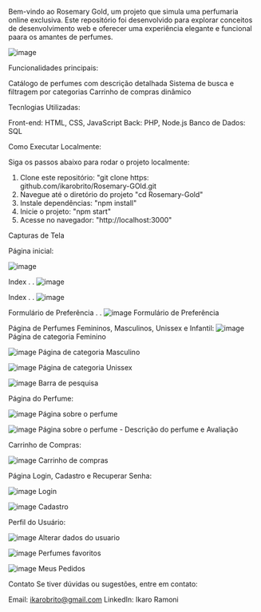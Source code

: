 Bem-vindo ao Rosemary Gold, um projeto que simula uma perfumaria online exclusiva. Este repositório foi desenvolvido para explorar conceitos de desenvolvimento web e oferecer uma experiência elegante e funcional paara os amantes de perfumes.

![image](https://github.com/user-attachments/assets/437a016c-2695-4db8-b1f9-ab3870d511b6)

Funcionalidades principais:

Catálogo de perfumes com descrição detalhada 
Sistema de busca e filtragem por categorias 
Carrinho de compras dinâmico


Tecnlogias Utilizadas:

Front-end: HTML, CSS, JavaScript
Back: PHP, Node.js
Banco de Dados: SQL


Como Executar Localmente:

Siga os passos abaixo para rodar o projeto localmente:
1. Clone este repositório:
   "git clone https: github.com/ikarobrito/Rosemary-GOld.git
2. Navegue até o diretório do projeto
   "cd Rosemary-Gold"
3. Instale dependências:
   "npm install"
4. Inicie o projeto:
   "npm start"
5. Acesse no navegador: "http://localhost:3000"


Capturas de Tela

Página inicial:

![image](https://github.com/user-attachments/assets/221c0faa-5c7e-4f96-a055-c4e024833bf8)

Index
.
.
![image](https://github.com/user-attachments/assets/b44a31c7-eb5e-4790-8acf-f43ef1f8c85b)

Index
.
.
![image](https://github.com/user-attachments/assets/3ba27af5-52a0-4fac-9a5f-322646cb8f87)

Formulário de Preferência
.
.
![image](https://github.com/user-attachments/assets/a5fb4473-8260-4052-bc51-d1824bc47bc6)
Formulário de Preferência

Página de Perfumes Femininos, Masculinos, Unissex e Infantil:
![image](https://github.com/user-attachments/assets/4a9634f4-aad6-4449-99f4-d01399363161)
Página de categoria Feminino

![image](https://github.com/user-attachments/assets/49a889f4-f57b-494a-8e41-eb0b453cf3eb)
Página de categoria Masculino

![image](https://github.com/user-attachments/assets/df1b2f07-7744-4214-806e-c62ced5cee28)
Página de categoria Unissex

![image](https://github.com/user-attachments/assets/37cdfca7-6703-4c22-9aaf-f3b3e885286a)
Barra de pesquisa

Página do Perfume:

![image](https://github.com/user-attachments/assets/68e87888-82b7-4703-87fb-abee40027d9a)
Página sobre o perfume

![image](https://github.com/user-attachments/assets/aee1a6d7-c631-4efd-8932-02e189a3de4b)
Página sobre o perfume - Descrição do perfume e Avaliação

Carrinho de Compras:

![image](https://github.com/user-attachments/assets/078520f4-cf27-4d5f-9190-286d631df5a5)
Carrinho de compras

Página Login, Cadastro e Recuperar Senha:

![image](https://github.com/user-attachments/assets/2135280b-bf0b-485e-a852-9de77e50cd20)
Login

![image](https://github.com/user-attachments/assets/49a64771-a881-4cf2-b018-ca3500d204c0)
Cadastro

Perfil do Usuário:

![image](https://github.com/user-attachments/assets/d1566af0-d69b-4f16-b27a-daa1a210af53)
Alterar dados do usuario

![image](https://github.com/user-attachments/assets/f59db0b7-8b5a-4b85-a7b4-4e9f99ea921d)
Perfumes favoritos

![image](https://github.com/user-attachments/assets/ede3f37d-95ad-4a46-998a-34c9a3928ae0)
Meus Pedidos


Contato
Se tiver dúvidas ou sugestões, entre em contato:

Email: ikarobrito@gmail.com
LinkedIn: Ikaro Ramoni
